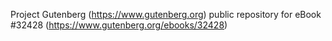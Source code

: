 Project Gutenberg (https://www.gutenberg.org) public repository for eBook #32428 (https://www.gutenberg.org/ebooks/32428)
